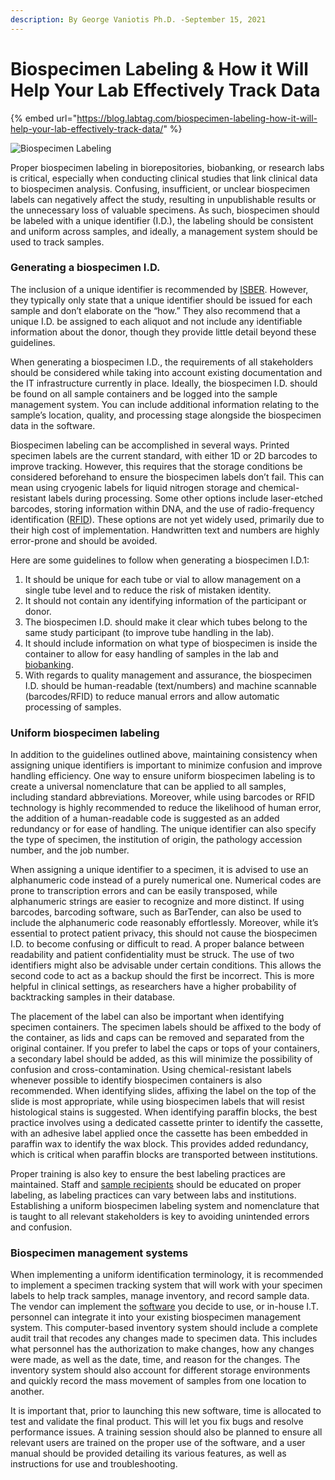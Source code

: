 ```yaml
---
description: By George Vaniotis Ph.D. -September 15, 2021
---
```


# Biospecimen Labeling & How it Will Help Your Lab Effectively Track Data

{% embed url="https://blog.labtag.com/biospecimen-labeling-how-it-will-help-your-lab-effectively-track-data/" %}

![Biospecimen Labeling](https://blog.labtag.com/wp-content/uploads/2021/09/0135-Biospecimen-Labeling-600-x290px.jpg)

Proper biospecimen labeling in biorepositories, biobanking, or research labs is critical, especially when conducting clinical studies that link clinical data to biospecimen analysis. Confusing, insufficient, or unclear biospecimen labels can negatively affect the study, resulting in unpublishable results or the unnecessary loss of valuable specimens. As such, biospecimen should be labeled with a unique identifier (I.D.), the labeling should be consistent and uniform across samples, and ideally, a management system should be used to track samples.

### Generating a biospecimen I.D.

The inclusion of a unique identifier is recommended by [ISBER](https://blog.labtag.com/recommendations-by-isber-for-cryogenic-sample-storage-biobanking/). However, they typically only state that a unique identifier should be issued for each sample and don’t elaborate on the “how.” They also recommend that a unique I.D. be assigned to each aliquot and not include any identifiable information about the donor, though they provide little detail beyond these guidelines.

When generating a biospecimen I.D., the requirements of all stakeholders should be considered while taking into account existing documentation and the IT infrastructure currently in place. Ideally, the biospecimen I.D. should be found on all sample containers and be logged into the sample management system. You can include additional information relating to the sample’s location, quality, and processing stage alongside the biospecimen data in the software.

Biospecimen labeling can be accomplished in several ways. Printed specimen labels are the current standard, with either 1D or 2D barcodes to improve tracking. However, this requires that the storage conditions be considered beforehand to ensure the biospecimen labels don’t fail. This can mean using cryogenic labels for liquid nitrogen storage and chemical-resistant labels during processing. Some other options include laser-etched barcodes, storing information within DNA, and the use of radio-frequency identification ([RFID](https://blog.labtag.com/barcodes-vs-rfid-which-is-best-for-your-lab/)). These options are not yet widely used, primarily due to their high cost of implementation. Handwritten text and numbers are highly error-prone and should be avoided.

Here are some guidelines to follow when generating a biospecimen I.D.1:

1. It should be unique for each tube or vial to allow management on a single tube level and to reduce the risk of mistaken identity.
2. It should not contain any identifying information of the participant or donor.
3. The biospecimen I.D. should make it clear which tubes belong to the same study participant (to improve tube handling in the lab).
4. It should include information on what type of biospecimen is inside the container to allow for easy handling of samples in the lab and [biobanking](https://blog.labtag.com/the-history-and-function-of-biobanks/).
5. With regards to quality management and assurance, the biospecimen I.D. should be human-readable (text/numbers) and machine scannable (barcodes/RFID) to reduce manual errors and allow automatic processing of samples.

### Uniform biospecimen labeling

In addition to the guidelines outlined above, maintaining consistency when assigning unique identifiers is important to minimize confusion and improve handling efficiency. One way to ensure uniform biospecimen labeling is to create a universal nomenclature that can be applied to all samples, including standard abbreviations. Moreover, while using barcodes or RFID technology is highly recommended to reduce the likelihood of human error, the addition of a human-readable code is suggested as an added redundancy or for ease of handling.  The unique identifier can also specify the type of specimen, the institution of origin, the pathology accession number, and the job number.

When assigning a unique identifier to a specimen, it is advised to use an alphanumeric code instead of a purely numerical one. Numerical codes are prone to transcription errors and can be easily transposed, while alphanumeric strings are easier to recognize and more distinct. If using barcodes, barcoding software, such as BarTender, can also be used to include the alphanumeric code reasonably effortlessly. Moreover, while it’s essential to protect patient privacy, this should not cause the biospecimen I.D. to become confusing or difficult to read. A proper balance between readability and patient confidentiality must be struck. The use of two identifiers might also be advisable under certain conditions. This allows the second code to act as a backup should the first be incorrect. This is more helpful in clinical settings, as researchers have a higher probability of backtracking samples in their database.

The placement of the label can also be important when identifying specimen containers. The specimen labels should be affixed to the body of the container, as lids and caps can be removed and separated from the original container. If you prefer to label the caps or tops of your containers, a secondary label should be added, as this will minimize the possibility of confusion and cross-contamination. Using chemical-resistant labels whenever possible to identify biospecimen containers is also recommended. When identifying slides, affixing the label on the top of the slide is most appropriate, while using biospecimen labels that will resist histological stains is suggested. When identifying paraffin blocks, the best practice involves using a dedicated cassette printer to identify the cassette, with an adhesive label applied once the cassette has been embedded in paraffin wax to identify the wax block. This provides added redundancy, which is critical when paraffin blocks are transported between institutions.

Proper training is also key to ensure the best labeling practices are maintained. Staff and [sample recipients](https://blog.labtag.com/sharing-biospecimen-data-legal-ethical-considerations/) should be educated on proper labeling, as labeling practices can vary between labs and institutions. Establishing a uniform biospecimen labeling system and nomenclature that is taught to all relevant stakeholders is key to avoiding unintended errors and confusion.

### Biospecimen management systems

When implementing a uniform identification terminology, it is recommended to implement a specimen tracking system that will work with your specimen labels to help track samples, manage inventory, and record sample data. The vendor can implement the [software](https://blog.labtag.com/7-factors-to-consider-when-implementing-biobank-lims-software/) you decide to use, or in-house I.T. personnel can integrate it into your existing biospecimen management system. This computer-based inventory system should include a complete audit trail that recodes any changes made to specimen data. This includes what personnel has the authorization to make changes, how any changes were made, as well as the date, time, and reason for the changes. The inventory system should also account for different storage environments and quickly record the mass movement of samples from one location to another.

It is important that, prior to launching this new software, time is allocated to test and validate the final product. This will let you fix bugs and resolve performance issues. A training session should also be planned to ensure all relevant users are trained on the proper use of the software, and a user manual should be provided detailing its various features, as well as instructions for use and troubleshooting.
